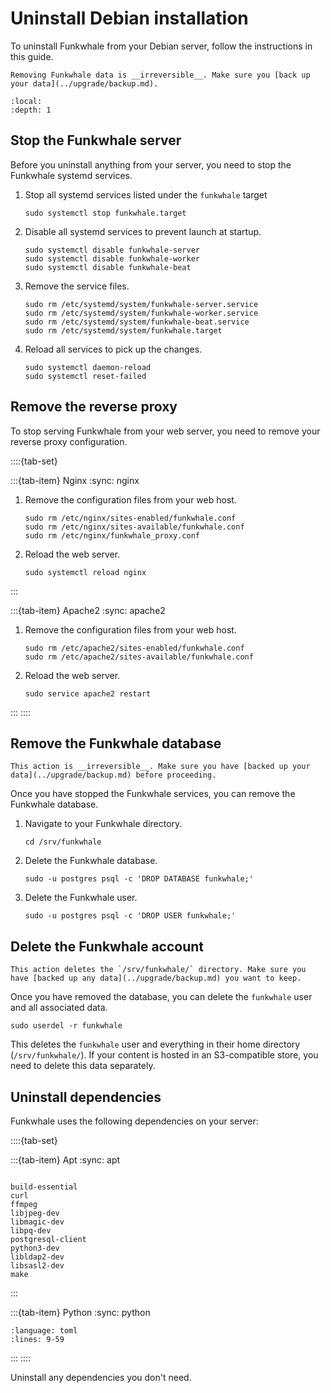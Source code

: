 # Uninstall Debian installation

To uninstall Funkwhale from your Debian server, follow the instructions in this guide.

```{warning}
Removing Funkwhale data is __irreversible__. Make sure you [back up your data](../upgrade/backup.md).
```

```{contents}
:local:
:depth: 1
```

## Stop the Funkwhale server

Before you uninstall anything from your server, you need to stop the Funkwhale systemd services.

1. Stop all systemd services listed under the `funkwhale` target

   ```{code-block} sh
   sudo systemctl stop funkwhale.target
   ```

2. Disable all systemd services to prevent launch at startup.

   ```{code-block} sh
   sudo systemctl disable funkwhale-server
   sudo systemctl disable funkwhale-worker
   sudo systemctl disable funkwhale-beat
   ```

3. Remove the service files.

   ```{code-block} sh
   sudo rm /etc/systemd/system/funkwhale-server.service
   sudo rm /etc/systemd/system/funkwhale-worker.service
   sudo rm /etc/systemd/system/funkwhale-beat.service
   sudo rm /etc/systemd/system/funkwhale.target
   ```

4. Reload all services to pick up the changes.

   ```{code-block} sh
   sudo systemctl daemon-reload
   sudo systemctl reset-failed
   ```

## Remove the reverse proxy

To stop serving Funkwhale from your web server, you need to remove your reverse proxy configuration.

::::{tab-set}

:::{tab-item} Nginx
:sync: nginx

1. Remove the configuration files from your web host.

   ```{code-block} sh
   sudo rm /etc/nginx/sites-enabled/funkwhale.conf
   sudo rm /etc/nginx/sites-available/funkwhale.conf
   sudo rm /etc/nginx/funkwhale_proxy.conf
   ```

2. Reload the web server.

   ```{code-block} sh
   sudo systemctl reload nginx
   ```

:::

:::{tab-item} Apache2
:sync: apache2

1. Remove the configuration files from your web host.

   ```{code-block} sh
   sudo rm /etc/apache2/sites-enabled/funkwhale.conf
   sudo rm /etc/apache2/sites-available/funkwhale.conf
   ```

2. Reload the web server.

   ```{code-block} sh
   sudo service apache2 restart
   ```

:::
::::

## Remove the Funkwhale database

```{warning}
This action is __irreversible__. Make sure you have [backed up your data](../upgrade/backup.md) before proceeding.
```

Once you have stopped the Funkwhale services, you can remove the Funkwhale database.

1. Navigate to your Funkwhale directory.

   ```{code-block} sh
   cd /srv/funkwhale
   ```

2. Delete the Funkwhale database.

   ```{code-block} sh
   sudo -u postgres psql -c 'DROP DATABASE funkwhale;'
   ```

3. Delete the Funkwhale user.

   ```{code-block} sh
   sudo -u postgres psql -c 'DROP USER funkwhale;'
   ```

## Delete the Funkwhale account

```{warning}
This action deletes the `/srv/funkwhale/` directory. Make sure you have [backed up any data](../upgrade/backup.md) you want to keep.
```

Once you have removed the database, you can delete the `funkwhale` user and all associated data.

```{code-block} sh
sudo userdel -r funkwhale
```

This deletes the `funkwhale` user and everything in their home directory (`/srv/funkwhale/`). If your content is hosted in an S3-compatible store, you need to delete this data separately.

## Uninstall dependencies

Funkwhale uses the following dependencies on your server:

::::{tab-set}

:::{tab-item} Apt
:sync: apt

```{code-block} text

build-essential
curl
ffmpeg
libjpeg-dev
libmagic-dev
libpq-dev
postgresql-client
python3-dev
libldap2-dev
libsasl2-dev
make

```

:::

:::{tab-item} Python
:sync: python

```{literalinclude} ../../../api/pyproject.toml
:language: toml
:lines: 9-59
```

:::
::::

Uninstall any dependencies you don't need.
